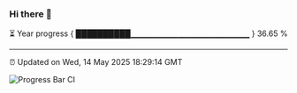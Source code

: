 ### Hi there 👋

⏳ Year progress { ██████████▁▁▁▁▁▁▁▁▁▁▁▁▁▁▁▁▁▁▁▁ } 36.65 %

---

⏰ Updated on Wed, 14 May 2025 18:29:14 GMT

![Progress Bar CI](https://github.com/liununu/liununu/workflows/Progress%20Bar%20CI/badge.svg)
